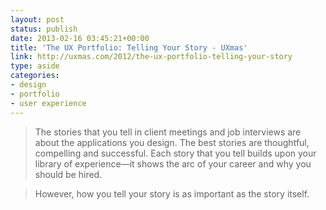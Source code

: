 ```yaml
---
layout: post
status: publish
date: 2013-02-16 03:45:21+00:00
title: 'The UX Portfolio: Telling Your Story - UXmas'
link: http://uxmas.com/2012/the-ux-portfolio-telling-your-story
type: aside
categories:
- design
- portfolio
- user experience
---
```


> 
  
> 
> The stories that you tell in client meetings and job interviews are about the applications you design. The best stories are thoughtful, compelling and successful. Each story that you tell builds upon your library of experience—it shows the arc of your career and why you should be hired.
> 
> 
  
> 
> However, how you tell your story is as important as the story itself.
> 
> 

